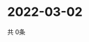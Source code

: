 # 2022-03-02
  共 0条

  <!-- BEGIN -->
  <!-- 最后更新时间Wed Mar 02 2022 08:07:46 GMT+0000 (Coordinated Universal Time) -->
  
  <!-- END -->
  
  